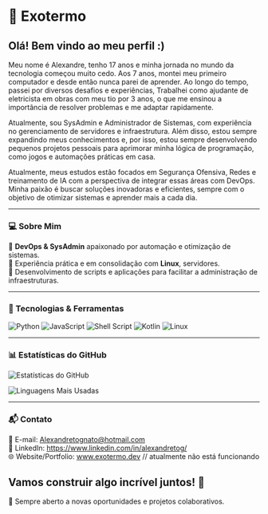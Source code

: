 # 👾 Exotermo 

## Olá! Bem vindo ao meu perfil :)
Meu nome é Alexandre, tenho 17 anos e minha jornada no mundo da tecnologia começou muito cedo. Aos 7 anos, montei meu primeiro computador e desde então nunca parei de aprender. Ao longo do tempo, passei por diversos desafios e experiências, Trabalhei como ajudante de eletricista em obras com meu tio por 3 anos, o que me ensinou a importância de resolver problemas e me adaptar rapidamente.

Atualmente, sou SysAdmin e Administrador de Sistemas, com experiência no gerenciamento de servidores e infraestrutura. Além disso, estou sempre expandindo meus conhecimentos e, por isso, estou sempre desenvolvendo pequenos projetos pessoais para aprimorar minha lógica de programação, como jogos e automações práticas em casa.

Atualmente, meus estudos estão focados em Segurança Ofensiva, Redes e treinamento de IA com a perspectiva de integrar essas áreas com DevOps. Minha paixão é buscar soluções inovadoras e eficientes, sempre com o objetivo de otimizar sistemas e aprender mais a cada dia.

---

### 💻 Sobre Mim
🔹 **DevOps & SysAdmin** apaixonado por automação e otimização de sistemas.<br>
🔹 Experiência prática e em consolidação com **Linux**, servidores.<br>
🔹 Desenvolvimento de scripts e aplicações para facilitar a administração de infraestruturas.<br>

---

### 🚀 Tecnologias & Ferramentas

![Python](https://img.shields.io/badge/Python-3776AB?style=for-the-badge&logo=python&logoColor=white)
![JavaScript](https://img.shields.io/badge/JavaScript-F7DF1E?style=for-the-badge&logo=javascript&logoColor=black)
![Shell Script](https://img.shields.io/badge/Shell_Script-121011?style=for-the-badge&logo=gnu-bash&logoColor=white)
![Kotlin](https://img.shields.io/badge/Kotlin-0095D5?style=for-the-badge&logo=kotlin&logoColor=white)
![Linux](https://img.shields.io/badge/Linux-FCC624?style=for-the-badge&logo=linux&logoColor=black)

---

### 📊 Estatísticas do GitHub
![Estatísticas do GitHub](https://github-readme-stats.vercel.app/api?username=exotermo&show_icons=true&theme=dark)

![Linguagens Mais Usadas](https://github-readme-stats.vercel.app/api/top-langs/?username=exotermo&layout=compact&theme=dark)

---

### 📬 Contato
📧 E-mail: Alexandretognato@hotmail.com  
🔗 LinkedIn: https://www.linkedin.com/in/alexandretog/  
🌐 Website/Portfolio: www.exotermo.dev  // atualmente não está funcionando

## Vamos construir algo incrível juntos! 🚀
💬 Sempre aberto a novas oportunidades e projetos colaborativos.
